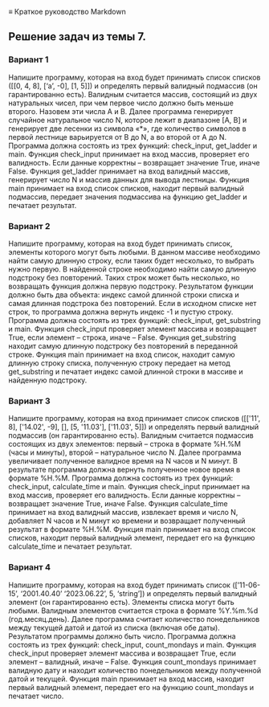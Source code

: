 ≡ Краткое руководство Markdown

## Решение задач из темы 7.
### Вариант 1
Напишите программу, которая на вход будет принимать список списков ([[0, 4, 8], [‘a’, -0], [1, 5]]) и определять первый валидный подмассив (он гарантированно есть). Валидным считается массив, состоящий из двух натуральных чисел, при чем первое число должно быть меньше второго. Назовем эти числа А и В. Далее программа генерирует случайное натуральное число N, которое лежит в диапазоне [А, В] и генерирует две лесенки из символа «*», где количество символов в первой лестнице варьируется от B до N, а во второй от A до N.
Программа должна состоять из трех функций: check_input, get_ladder и main.
Функция check_input принимает на вход массив, проверяет его валидность. Если данные корректны – возвращает значение True, иначе False.
Функция get_ladder принимает на вход валидный массив, генерирует число N и массив данных для вывода лестницы.
Функция main принимает на вход список списков, находит первый валидный подмассив, передает значения подмассива на функцию get_ladder и печатает результат.


### Вариант 2
Напишите программу, которая на вход будет принимать список, элементы которого могут быть любыми. В данном массиве необходимо найти самую длинную строку, если таких будет несколько, то выбрать нужно первую. В найденной строке необходимо найти самую длинную подстроку без повторений. Таких строк может быть несколько, но возвращать функция должна первую подстроку. Результатом функции должно быть два объекта: индекс самой длинной строки списка и самая длинная подстрока без повторений. Если в исходном списке нет строк, то программа должна вернуть индекс -1 и пустую строку.
Программа должна состоять из трех функций: check_input, get_substring и main.
Функция check_input проверяет элемент массива и возвращает True, если элемент – строка, иначе – False.
Функция get_substring находит самую длинную подстроку без повторений в переданной строке.
Функция main принимает на вход список, находит самую длинную строку списка, полученную строку передает на метод get_substring и печатает индекс самой длинной строки в массиве и найденную подстроку.


### Вариант 3
Напишите программу, которая на вход принимает список списков ([['11', 8], ['14.02', -9], [], [5, '11.03'], ['11.03', 5]]) и определять первый валидный подмассив (он гарантированно есть). Валидным считается подмассив состоящих из двух элементов: первый – строка в формате %H.%M (часы и минуты), второй – натуральное число N. Далее программа увеличивает полученное валидное время на N часов и N минут. В результате программа должна вернуть полученное новое время в формате %H.%M.
Программа должна состоять из трех функций: check_input, calculate_time и main.
Функция check_input принимает на вход массив, проверяет его валидность. Если данные корректны – возвращает значение True, иначе False.
Функция calculate_time принимает на вход валидный массив, извлекает время и число N, добавляет N часов и N минут ко времени и возвращает полученный результат в формате %H.%M.
Функция main принимает на вход список списков, находит первый валидный элемент, передает его на функцию calculate_time и печатает результат.


### Вариант 4
Напишите программу, которая на вход будет принимать список ([’11-06-15’, ‘2001.40.40’ ‘2023.06.22’, 5, ‘string’]) и определять первый валидный элемент (он гарантированно есть). Элементы списка могут быть любыми. Валидным элементов считается строка в формате %Y.%m.%d (год.месяц.день). Далее программа считает количество понедельников между текущей датой и датой из списка (включая обе даты). Результатом программы должно быть число.
Программа должна состоять из трех функций: check_input, count_mondays и main.
Функция check_input проверяет элемент массива и возвращает True, если элемент – валидный, иначе – False.
Функция count_mondays принимает валидную дату и находит количество понедельников между полученной датой и текущей.
Функция main принимает на вход массив, находит первый валидный элемент, передает его на функцию count_mondays и печатает число.


